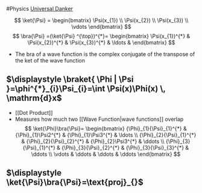 #Physics 
[Universal Danker](https://www.youtube.com/watch?v=mAZSmzv_asU)

$$
\ket{\Psi} =
\begin{bmatrix}
\Psi(x_{1}) \\
\Psi(x_{2}) \\
\Psi(x_{3}) \\
\vdots 
\end{bmatrix}
$$
$$
\bra{\Psi} =(\ket{\Psi} ^{\top})^{*}=
\begin{bmatrix}
\Psi(x_{1})^{*} & \Psi(x_{2})^{*} & \Psi(x_{3})^{*} & \ldots & 
\end{bmatrix}
$$
* The bra of a wave function is the complex conjugate of the transpose of the ket of the wave function
## $\displaystyle \braket{ \Phi | \Psi }=\phi^{*}_{i}\Psi_{i}=\int \Psi(x)\Phi(x) \, \mathrm{d}x$
* [[Dot Product]]
* Measures how much two [[Wave Function|wave functions]] overlap
$$
\ket{\Phi}\bra{\Psi}=
\begin{bmatrix}
{\Phi}_{1}{\Psi}_{1}^{*} & {\Phi}_{1}\Psi2^{*} & {\Phi}_{1}\Psi3^{*}  & \ldots  \\
{\Phi}_{2}{\Psi}_{1}^{*} & {\Phi}_{2}{\Psi}_{2}^{*} & {\Phi}_{2}\Psi3^{*}  & \ddots  \\
{\Phi}_{3}{\Psi}_{1}^{*} & {\Phi}_{3}{\Psi}_{2}^{*} & {\Phi}_{3}{\Psi}_{3}^{*} & \ddots  \\
\vdots  & \ddots  & \ddots  & \ddots 
\end{bmatrix}
$$
## $\displaystyle \ket{\Psi}\bra{\Psi}=\text{proj}_{}$